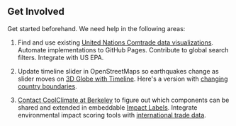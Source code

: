 ## Get Involved

Get started beforehand.  We need help in the following areas:  

1. Find and use existing [United Nations Comtrade data visualizations](https://comtradeplus.un.org/Visualization/Labs). Automate implementations to GitHub Pages. Contribute to global search filters. Integrate with US EPA.  

2. Update timeline slider in OpenStreetMaps so earthquakes change as slider moves on <a href="https://model.earth/country-data/map/">3D Globe with Timeline</a>. Here's a version with [changing country boundaries](/mbgl-timeslider/demo/).

3. [Contact CoolClimate at Berkeley](https://coolclimate.berkeley.edu/calculator) to figure out which components can be shared and extended in embeddable [Impact Labels](/community/projects/#widgets). Integrate  environmental impact scoring tools with [international trade data](../../localsite/info/data/). 

<!--
3. Add to our [interface in Figma](https://www.figma.com/file/mVZUSQCMBsIMu9bp7Y8qsS/Neighborhood-Impact-Footprint?node-id=18%3A6) for showing everyone's real-time score for 24 impact areas. Install [Figma Unify](https://www.figma.com/community/plugin/1009866256233241860/Unify%3A-Figma-to-React%2C-React-Native-and-HTML%2FCSS) to convert Figma components into clean React.  
4. Explore [NextJS](https://nextjs.org/) using our [Engine-Storybook](https://github.com/localsite/engine-storybook) repo.  
-->

